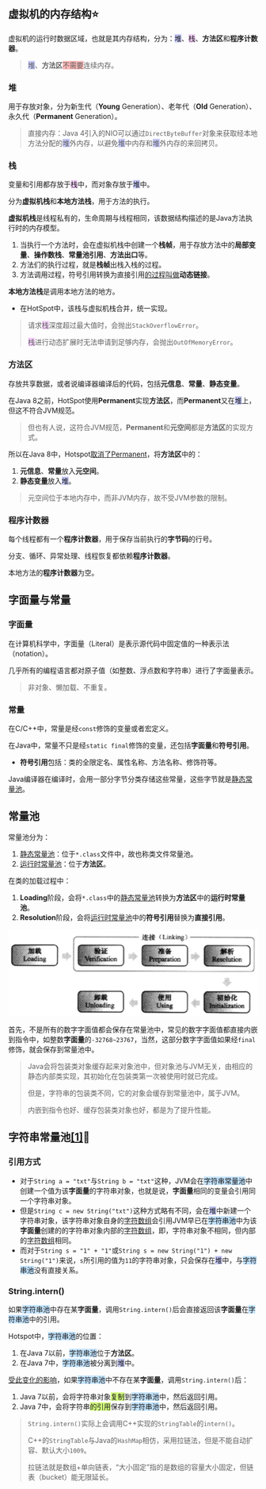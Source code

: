 ## 虚拟机的内存结构⭐

虚拟机的运行时数据区域，也就是其内存结构，分为：<span style=background:#c9ccff>堆</span>、<span style=background:#f8d2ff>栈</span>、**方法区**和**程序计数器**。

> <span style=background:#c9ccff>堆</span>、**方法区**<span style=background:#ffb8b8>不需要</span>连续内存。

### 堆

用于存放对象，分为新生代（**Young** Generation）、老年代（**Old** Generation）、永久代（**Permanent** Generation）。

> 直接内存：Java 4引入的NIO可以通过`DirectByteBuffer`对象来获取经本地方法分配的<span style=background:#c9ccff>堆</span>外内存，以避免<span style=background:#c9ccff>堆</span>中内存和<span style=background:#c9ccff>堆</span>外内存的来回拷贝。

### 栈

变量和引用都存放于<span style=background:#f8d2ff>栈</span>中，而对象存放于<span style=background:#c9ccff>堆</span>中。

分为**虚拟机栈**和**本地方法栈**，用于方法的执行。

**虚拟机栈**是线程私有的，生命周期与线程相同，该数据结构描述的是Java方法执行时的内存模型。

1. 当执行一个方法时，会在虚拟机栈中创建一个**栈帧**，用于存放方法中的**局部变量**、**操作数栈**、**常量池引用**、**方法出口**等。
2. 方法们的执行过程，就是**栈帧**出栈入栈的过程。
3. 方法调用过程，符号引用转换为直接引用[的过程叫做](https://mp.weixin.qq.com/s?__biz=MzI0NjUxNTY5Nw==&mid=2247484671&idx=1&sn=b33d3a54250b217d0945c69a4e3d3212&chksm=e9bf5661dec8df777af465067f81e4ac57cb3aec2ca5a50c5b22a695d23ce99d8a8150c407b6&scene=21#wechat_redirect)**动态链接**。


**本地方法栈**是调用本地方法的地方。

- 在HotSpot中，该栈与虚拟机栈合并，统一实现。

> 请求<span style=background:#f8d2ff>栈</span>深度超过最大值时，会抛出`StackOverflowError`。
>
> <span style=background:#f8d2ff>栈</span>进行动态扩展时无法申请到足够内存，会抛出`OutOfMemoryError`。

### 方法区

存放共享数据，或者说编译器编译后的代码，包括**元信息**、**常量**、**静态变量**。

在Java 8之前，HotSpot使用**Permanent**实现**方法区**，而**Permanent**又在<span style=background:#c9ccff>堆</span>上，但这不符合JVM规范。

> 但也有人说，这符合JVM规范，**Permanent**和**元空间**都是**方法区**的实现方式。

所以在Java 8中，Hotspot[取消了Permanent](https://blog.csdn.net/weixin_35204634/article/details/113451805)，将**方法区**中的：

1. **元信息**、**常量**放入**元空间**。
2. **静态变量**放入<span style=background:#c9ccff>堆</span>。

> 元空间位于本地内存中，而非JVM内存，故不受JVM参数的限制。

### 程序计数器

每个线程都有一个**程序计数器**，用于保存当前执行的**字节码**的行号。

分支、循环、异常处理、线程恢复都依赖**程序计数器**。

本地方法的**程序计数器**为空。



## 字面量与常量

### 字面量

在计算机科学中，字面量（Literal）是表示源代码中固定值的一种表示法（notation）。

几乎所有的编程语言都对原子值（如整数、浮点数和字符串）进行了字面量表示。

> 非对象、懒加载、不重复。

### 常量

在C/C++中，常量是经`const`修饰的变量或者宏定义。

在Java中，常量不只是经`static final`修饰的变量，还包括**字面量**和**符号引用**。

- **符号引用**包括：类的全限定名、属性名称、方法名称、修饰符等。

Java编译器在编译时，会用一部分字节分类存储这些常量，这些字节就是<u>静态常量池</u>。



## 常量池

常量池分为：

1. <u>静态常量池</u>：位于`*.class`文件中，故也称类文件常量池。
2. <u>运行时常量池</u>：位于**方法区**。

在类的加载过程中：

1. **Loading**阶段，会将`*.class`中的<u>静态常量池</u>转换为**方法区**中的**运行时常量池**。
2. **Resolution**阶段，会将<u>运行时常量池</u>中的**符号引用**替换为**直接引用**。

![](../images/3/load_class.png)

首先，不是所有的数字字面值都会保存在常量池中，常见的数字字面值都直接内嵌到指令中，如整数**字面量**的`-32768~23767`，当然，这部分数字字面值如果经`final`修饰，就会保存到常量池中。

> Java会将包装类对象缓存起来对象池中，但对象池与JVM无关，由相应的静态内部类实现，其初始化在包装类第一次被使用时就已完成。
>
> 但是，字符串的包装类不同，它的对象会缓存到常量池中，属于JVM。
>
> 内嵌到指令也好、缓存包装类对象也好，都是为了提升性能。



## 字符串常量池[[1]](https://tech.meituan.com/2014/03/06/in-depth-understanding-string-intern.html)🌙

### 引用方式

- 对于`String a = "txt"`与`String b = "txt"`这种，JVM会在<span style=background:#c2e2ff>字符串常量池</span>中创建一个值为该**字面量**的字符串对象，也就是说，**字面量**相同的变量会引用同一个字符串对象。
- 但是`String c = new String("txt")`这种方式略有不同，会在<span style=background:#c9ccff>堆</span>中新建一个字符串对象，该字符串对象自身的<u>字符数组</u>会引用JVM早已在<span style=background:#c2e2ff>字符串池</span>中为该**字面量**创建的的字符串对象内部的<u>字符数组</u>，即，字符串对象不相同，但内部的<u>字符数组</u>相同。
- 而对于`String s = "1" + "1"`或`String s = new String("1") + new String("1")`来说，`s`所引用的值为`11`的字符串对象，只会保存在<span style=background:#c9ccff>堆</span>中，与<span style=background:#c2e2ff>字符串池</span>没有直接关系。

### String.intern()

如果<span style=background:#c2e2ff>字符串池</span>中存在某**字面量**，调用`String.intern()`后会直接返回该**字面量**在<span style=background:#c2e2ff>字符串池</span>中的引用。

Hotspot中，<span style=background:#c2e2ff>字符串池</span>的位置：

1. 在Java 7以前，<span style=background:#c2e2ff>字符串池</span>位于**方法区**。
2. 在Java 7中，<span style=background:#c2e2ff>字符串池</span>被分离到<span style=background:#c9ccff>堆</span>中。

[受此变化的影响](https://blog.csdn.net/Xu_JL1997/article/details/89150026)，如果<span style=background:#c2e2ff>字符串池</span>中不存在某**字面量**，调用`String.intern()`后：

1. Java 7以前，会将字符串对象<span style=background:#d4fe7f>复制</span>到<span style=background:#c2e2ff>字符串池</span>中，然后返回引用。
2. Java 7中，会将字符串<span style=background:#d4fe7f>的引用</span>保存到<span style=background:#c2e2ff>字符串池</span>中，然后返回引用。


> `String.intern()`实际上会调用C++实现的`StringTable`的`intern()`。
>
> C++的`StringTable`与Java的`HashMap`相仿，采用拉链法，但是不能自动扩容、默认大小`1009`。
>
> 拉链法就是数组+单向链表，“大小固定”指的是数组的容量大小固定，但链表（bucket）能无限延长。

